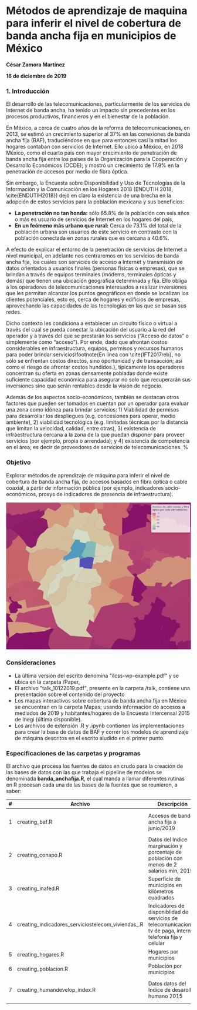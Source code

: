 # Métodos de aprendizaje de maquina para inferir el nivel de cobertura de banda ancha fija en municipios  de México

**César Zamora Martínez**

**16 de diciembre de 2019**

### 1. Introducción

El desarrollo de las telecomunicaciones, particularmente de los servicios de Internet de banda ancha, ha tenido un impacto sin precedentes en los procesos productivos, financieros y en el bienestar de la población.

En México, a cerca de cuatro años de la reforma de telecomunicaciones, en 2013, se estimó un crecimiento superior al 37\% en las conexiones de banda ancha fija (BAF), traduciéndose en que para entonces casi la mitad los hogares contaban con servicios de Internet. Ello ubicó a México, en 2018 México, como el cuarto país con mayor crecimiento de penetración de banda ancha fija entre los países de la Organización para la Cooperación y Desarrollo Económicos (OCDE); y mostró un crecimiento de 17.9\% en la penetración de accesos por medio de fibra óptica.

Sin embargo, la Encuesta sobre Disponibilidad y Uso de Tecnologías de la Información y la Comunicación en los Hogares 2018 (ENDUTIH 2018, \cite{ENDUTIH2018}) dejó en claro la existencia de una brecha en la adopción de estos servicios para la población mexicana y sus beneficios:

* **La penetración no tan honda:** sólo 65.8\% de la población con seis años o más es usuario de servicios de Internet en los hogares del país,
* **En un feómeno más urbano que rural:** Cerca de 73.1\% del total de la población urbana son usuarios de este servicio en contraste con la población conectada en zonas rurales que es cercana a 40.6\%.

A efecto de explicar el entorno de la penetración de servicios de Internet a nivel municipal, en adelante nos centraremos en los servicios de banda ancha fija, los cuales son servicios de acceso a Internet y transmisión de datos orientados a usuarios finales (personas físicas o empresas), que se brindan a través de equipos terminales (módems, terminales ópticas y demás) que tienen una ubicación geográfica determinada y fija. Ello obliga a los operadores de telecomunicaciones interesados a realizar inversiones que les permitan alcanzar los puntos geográficos en donde se localizan los clientes potenciales, esto es, cerca de hogares y edificios de empresas, aprovechando las capacidades de las tecnologías en las que se basan sus redes.

Dicho contexto les condiciona a establecer un circuito físico o virtual a través del cual se pueda conectar la ubicación del usuario a la red del operador y a través del que se prestarán los servicios (“Acceso de datos” o simplemente como “acceso”). Por ende, dado que afrontan costos considerables en infraestructura, equipos, permisos y recursos humanos para poder brindar servicios\footnote{En línea con \cite{IFT2017reb}, no sólo se enfrentan costos directos, sino oportunidad y de transacción; así como el riesgo de afrontar costos hundidos.}, típicamente los operadores concentran su oferta en zonas densamente pobladas donde existe suficiente capacidad económica para asegurar no solo que recuperarán sus inversiones sino que serán rentables desde la visión de negocio.

Además de los aspectos socio-económicos, también se destacan otros factores que pueden ser tomados en cuentan por un operador para evaluar una zona como idónea para brindar servicios: 1) Viabilidad de permisos para desarrollar los despliegues (e.g. concesiones para operar, medio ambiente), 2) viabilidad tecnológica (e.g. limitadas técnicas por la distancia que limitan la velocidad, calidad, entre otras), 3) existencia de infraestructura cercana a la zona de la que puedan disponer para proveer servicios (por ejemplo, propia o arrendada); y 4) existencia de competencia en el área; es decir de proveedores de servicios de telecomunicaciones.
%

### Objetivo

Explorar métodos de aprendizaje de máquina para inferir el nivel de cobertura de banda ancha fija, de accesos basados en fibra óptica o cable coaxial, a partir de información pública (por ejemplo, indicadores socio-económicos, proxys de indicadores de presencia de infraestructura).

![Penetración de banda ancha por cada 100 habitantes en Ciudad de México, a Junio 2018](Paper/images/pen_habs_cdmx.png)

### Consideraciones

* La última versión del escrito denomina "ilcss-wp-example.pdf" y se ubica en la carpeta /Paper,
* El archivo "talk_10122019.pdf", presente en la carpeta /talk, contiene una presentación sobre el contenido del proyecto
* Los mapas interactivos sobre cobertura de banda ancha fija en México se encuentran en la carpeta Mapas; usando información de accesos a mediados de 2019 y habitantes/hogares de la Encuesta Intercensal 2015 de Inegi (última disponible).
* Los archivos de extensión .R y .ipynb contienen las implementaciones para crear la base de datos de BAF y correr los modelos de aprendizaje de máquina descritos en el escrito aludido en el primer punto.

### Especificaciones de las carpetas y programas

El archivo que procesa los fuentes de datos en crudo para la creación de las bases de datos con las que trabaja el pipeline de modelos se denominada **banda_anchafija.R**, el cual manda a llamar diferentes rutinas en R procesan cada una de las bases de la fuentes que se reunieron, a saber:

| # | Archivo | Descripción | Fuente |
|---|----------------------------------------------------|----------------------------------------------------------------------------------------------------------------|--------|
| 1 | creating_baf.R | Accesos de banda ancha fija a junio/2019  | Banco de Información de Telecomunicaciones, IFT |
| 2 | creating_conapo.R | Datos del Indice marginación y porcentaje de población con menos de 2 salarios min, 2015  | CONAPO |
| 3 | creating_inafed.R | Superficie de municipios en kilómetros cuadrados  | INAFED |
| 4 | creating_indicadores_serviciostelecom_viviendas_.R | Indicadores de disponiblidad de servicios de telecomunicaciones tv de paga, internet, telefonía fija y celular | Encuesta intercensal 2015, INEGI |
| 5 | creating_hogares.R | Hogares por municipios  | Encuesta intercensal 2015, INEGI |
| 6 | creating_poblacion.R | Población por municipios  |Encuesta intercensal 2015, INEGI  |
| 7 | creating_humandevelop_index.R | Datos datos del Indice de desarollo humano 2015 | programa de las Naciones Unidas para el Desarrollo (PNUD) |
